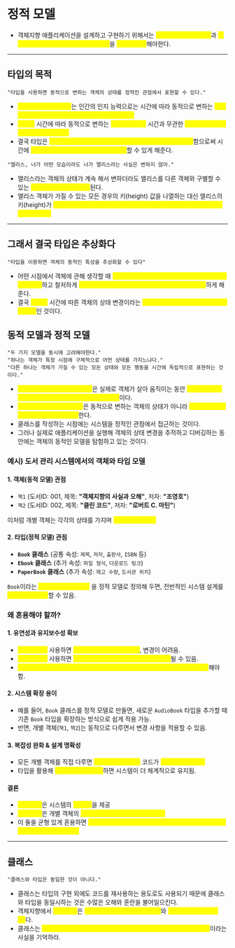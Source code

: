 # 정적 모델

* 객체지향 애플리케이션을 설계하고 구현하기 위해서는 <mark style="color:yellow;">**객체 관점의 동적 모델**</mark>과 <mark style="color:yellow;">**객체를 추상화한 타입 관점의 정적 모델**</mark>을 <mark style="color:yellow;">**적절히 혼용**</mark>해야한다.
---

## 타입의 목적
```
"타입을 사용하면 동적으로 변하는 객체의 상태를 정적인 관점에서 표현할 수 있다."
```
  - <mark style="color:yellow;">**타입을 사용하는 이유**</mark>는 인간의 인지 능력으로는 시간에 따라 동적으로 변하는 <mark style="color:yellow;">**객체의 복잡성을 극복하기가 너무 어렵기 때문이다.**</mark>
  - <mark style="color:yellow;">**타입은**</mark> 시간에 따라 동적으로 변하는 <mark style="color:yellow;">**객체의 상태를**</mark> 시간과 무관한 <mark style="color:yellow;">**정적인 모습으로 다룰 수 있게 해준다.**</mark>
  - 결국 타입은 <mark style="color:yellow;">**객체의 상태에 복잡성을 부과하는 시간이라는 요소를 제거**</mark>함으로써 시간에 <mark style="color:yellow;">**독립적인 정적인 모습으로 객체를 생각**</mark>할 수 있게 해준다.
```
"앨리스, 너가 어떤 모습이라도 너가 앨리스라는 사실은 변하지 않아."
```
 - 앨리스라는 객체의 상태가 계속 해서 변하더라도 앨리스를 다른 객체와 구별할 수 있는 <mark style="color:yellow;">**식별성은 동일하게 유지**</mark>된다.
 - 앨리스 객체가 가질 수 있는 모든 경우의 키(height) 값을 나열하는 대신 앨리스의 키(height)가 <mark style="color:yellow;">**임의의 값을 가질 수 있다는 사실만을 생각함으로써 상황을 단순하게 만들 수 있다.**</mark>

---

## 그래서 결국 타입은 추상화다
```
"타입을 이용하면 객체의 동적인 특성을 추상화할 수 있다" 
```
  - 어떤 시점에서 객체에 관해 생각할 때 <mark style="color:yellow;">**불필요한 시간이라는 요소와 상태 변화라는 요소를 제거**</mark>하고 철저하게 <mark style="color:yellow;">**정적인 관점에서 객체의 모습을 묘사하는 것을 가능**</mark>하게 해준다.
  - 결국 <mark style="color:yellow;">**타입은**</mark> 시간에 따른 객체의 상태 변경이라는 <mark style="color:yellow;">**복잡성을 단순화할 수 있는 효과적인 방법**</mark>인 것이다.
 
## 동적 모델과 정적 모델
```
"두 가지 모델을 동시에 고려해야한다."
"하나는 객체가 특정 시점에 구체적으로 어떤 상태를 가지느냐다."
"다른 하나는 객체가 가질 수 있는 모든 상태와 모든 행동을 시간에 독립적으로 표현하는 것이다."
```
  - <mark style="color:yellow;">**동적 모델(dynamic model)**</mark>은 실제로 객체가 살아 움직이는 동안 <mark style="color:yellow;">**상태가 어떻게 변하고 어떻게 행동하는지를 포착하는 것**</mark>이다.
  - <mark style="color:yellow;">**정적 모델(static model)**</mark>은 동적으로 변하는 객체의 상태가 아니라 <mark style="color:yellow;">**객체가 속한 타입의 정적인 모습을 표현**</mark>한다.
  - 클래스를 작성하는 시점에는 시스템을 정적인 관점에서 접근하는 것이다.
  - 그러나 실제로 애플리케이션을 실행해 객체의 상태 변경을 추적하고 디버깅하는 동안에는 객체의 동적인 모델을 탐험하고 있는 것이다.

### 예시) 도서 관리 시스템에서의 객체와 타입 모델

#### 1. 객체(동적 모델) 관점  
- `책1` (도서ID: 001, 제목: **"객체지향의 사실과 오해"**, 저자: **"조영호"**)  
- `책2` (도서ID: 002, 제목: **"클린 코드"**, 저자: **"로버트 C. 마틴"**)  

이처럼 개별 객체는 각각의 상태를 가지며 <mark style="color:yellow;">**동적으로 관리됨**.</mark>


#### 2. 타입(정적 모델) 관점  
- **`Book` 클래스** (공통 속성: `제목`, `저자`, `출판사`, `ISBN` 등)  
- **`Ebook` 클래스** (추가 속성: `파일 형식`, `다운로드 링크`)  
- **`PaperBook` 클래스** (추가 속성: `재고 수량`, `도서관 위치`)  

`Book`이라는 <mark style="color:yellow;">**추상적인 개념(타입)**</mark> 을 정적 모델로 정의해 두면, 전반적인 시스템 설계를 <mark style="color:yellow;">**체계적으로 관리**</mark>할 수 있음.

### 왜 혼용해야 할까?

#### 1. 유연성과 유지보수성 확보
- <mark style="color:yellow;">**정적 모델만**</mark> 사용하면 <mark style="color:yellow;">**상속 구조가 너무 깊어지고**</mark>, 변경이 어려움.  
- <mark style="color:yellow;">**동적 모델만**</mark> 사용하면 <mark style="color:yellow;">**공통된 구조 없이 객체가 난잡하게 생성**</mark>될 수 있음.  
- <mark style="color:yellow;">**정적 모델을 기반으로 하고, 동적 모델을 활용하여 개별 객체를 유연하게 관리**</mark>해야 함.  

#### 2. 시스템 확장 용이
- 예를 들어, `Book` 클래스를 정적 모델로 만들면, 새로운 `AudioBook` 타입을 추가할 때 기존 `Book` 타입을 확장하는 방식으로 쉽게 적용 가능.  
- 반면, 개별 객체(`책1`, `책2`)는 동적으로 다루면서 변경 사항을 적용할 수 있음.  

#### 3. 복잡성 완화 & 설계 명확성
- 모든 개별 객체를 직접 다루면 <mark style="color:yellow;">**관리가 어려워지고**</mark> 코드가 <mark style="color:yellow;">**난잡해질 수 있음**.</mark>  
- 타입을 활용해 <mark style="color:yellow;">**공통된 구조를 정의**</mark>하면 시스템이 더 체계적으로 유지됨.  

#### 결론  
- <mark style="color:yellow;">**정적 모델**</mark>은 시스템의 <mark style="color:yellow;">**기본 틀**</mark>을 제공  
- <mark style="color:yellow;">**동적 모델**</mark>은 개별 객체의 <mark style="color:yellow;">**상태 변화와 관계를 유연하게 조정**</mark>
- 이 둘을 균형 있게 혼용하면 <mark style="color:yellow;">**확장성, 유지보수성, 가독성을 모두 잡을 수 있는 객체지향 설계가 가능해집니다.**</mark>

---

## 클래스
```
"클래스와 타입은 동일한 것이 아니다."
```
  - 클래스는 타입의 구현 외에도 코드를 재사용하는 용도로도 사용되기 때문에 클래스와 타입을 동일시하는 것은 수많은 오해와 혼란을 불어일으킨다.
  - 객체지향에서 <mark style="color:yellow;">**중요한 것**</mark>은 <mark style="color:yellow;">**동적으로 변하는 객체의 '상태'**</mark>와 <mark style="color:yellow;">**상태를 변경하는 '행위'**</mark>다.
  - 클래스는 <mark style="color:yellow;">**타입을 구현하기 위해 프로그래밍 언어에서 제공하는 구현 매커니즘**</mark>이라는 사실을 기억하라.
